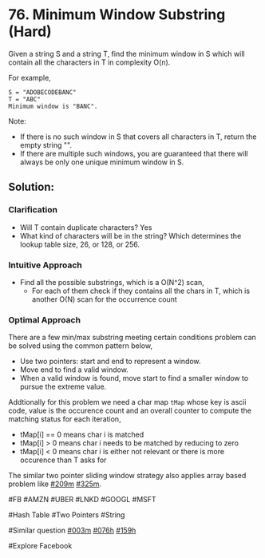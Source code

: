 # 76. Minimum Window Substring (Hard)

Given a string S and a string T, find the minimum window in S which will contain all the characters in T in complexity O(n).

For example,
```
S = "ADOBECODEBANC"
T = "ABC"
Minimum window is "BANC".
```
Note:
- If there is no such window in S that covers all characters in T, return the empty string "".
- If there are multiple such windows, you are guaranteed that there will always be only one unique minimum window in S.

## Solution:
### Clarification
- Will T contain duplicate characters? Yes
- What kind of characters will be in the string? Which determines the lookup table size, 26, or 128, or 256.

### Intuitive Approach
- Find all the possible substrings, which is a O(N^2) scan,
  - For each of them check if they contains all the chars in T, which is another O(N) scan for the occurrence count

### Optimal Approach
There are a few min/max substring meeting certain conditions problem can be solved using the common pattern below,
- Use two pointers: start and end to represent a window.
- Move end to find a valid window.
- When a valid window is found, move start to find a smaller window to pursue the extreme value.

Addtionally for this problem we need a char map `tMap` whose key is ascii code, value is the occurence count and an overall counter to compute the matching status for each iteration,
- tMap[i] == 0 means char i is matched
- tMap[i] > 0 means char i needs to be matched by reducing to zero
- tMap[i] < 0 means char i is either not relevant or there is more occurence than T asks for

The similar two pointer sliding window strategy also applies array based problem like [#209m](../p209m/README.md) [#325m](../p325m/README.md).

#FB #AMZN #UBER #LNKD #GOOGL #MSFT

#Hash Table #Two Pointers #String

#Similar question [#003m](../p003m/README.md) [#076h](../p076h/README.md) [#159h](../p159h/README.md)

#Explore Facebook
